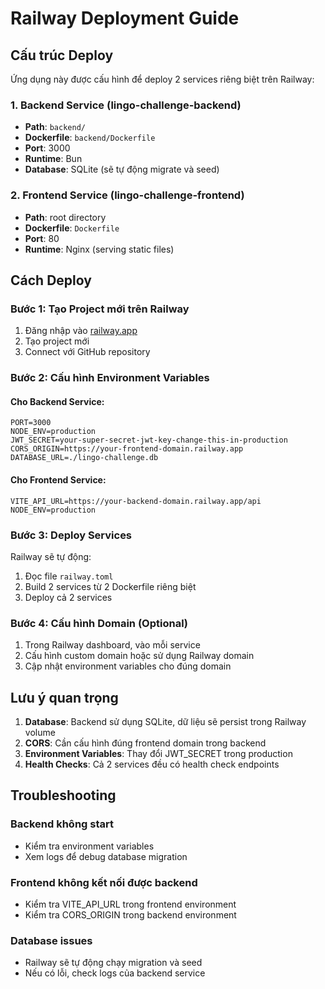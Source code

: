 # Railway Deployment Guide

## Cấu trúc Deploy

Ứng dụng này được cấu hình để deploy 2 services riêng biệt trên Railway:

### 1. Backend Service (lingo-challenge-backend)
- **Path**: `backend/`
- **Dockerfile**: `backend/Dockerfile`
- **Port**: 3000
- **Runtime**: Bun
- **Database**: SQLite (sẽ tự động migrate và seed)

### 2. Frontend Service (lingo-challenge-frontend)
- **Path**: root directory
- **Dockerfile**: `Dockerfile`
- **Port**: 80
- **Runtime**: Nginx (serving static files)

## Cách Deploy

### Bước 1: Tạo Project mới trên Railway
1. Đăng nhập vào [railway.app](https://railway.app)
2. Tạo project mới
3. Connect với GitHub repository

### Bước 2: Cấu hình Environment Variables

#### Cho Backend Service:
```
PORT=3000
NODE_ENV=production
JWT_SECRET=your-super-secret-jwt-key-change-this-in-production
CORS_ORIGIN=https://your-frontend-domain.railway.app
DATABASE_URL=./lingo-challenge.db
```

#### Cho Frontend Service:
```
VITE_API_URL=https://your-backend-domain.railway.app/api
NODE_ENV=production
```

### Bước 3: Deploy Services

Railway sẽ tự động:
1. Đọc file `railway.toml`
2. Build 2 services từ 2 Dockerfile riêng biệt
3. Deploy cả 2 services

### Bước 4: Cấu hình Domain (Optional)
1. Trong Railway dashboard, vào mỗi service
2. Cấu hình custom domain hoặc sử dụng Railway domain
3. Cập nhật environment variables cho đúng domain

## Lưu ý quan trọng

1. **Database**: Backend sử dụng SQLite, dữ liệu sẽ persist trong Railway volume
2. **CORS**: Cần cấu hình đúng frontend domain trong backend
3. **Environment Variables**: Thay đổi JWT_SECRET trong production
4. **Health Checks**: Cả 2 services đều có health check endpoints

## Troubleshooting

### Backend không start
- Kiểm tra environment variables
- Xem logs để debug database migration

### Frontend không kết nối được backend
- Kiểm tra VITE_API_URL trong frontend environment
- Kiểm tra CORS_ORIGIN trong backend environment

### Database issues
- Railway sẽ tự động chạy migration và seed
- Nếu có lỗi, check logs của backend service
